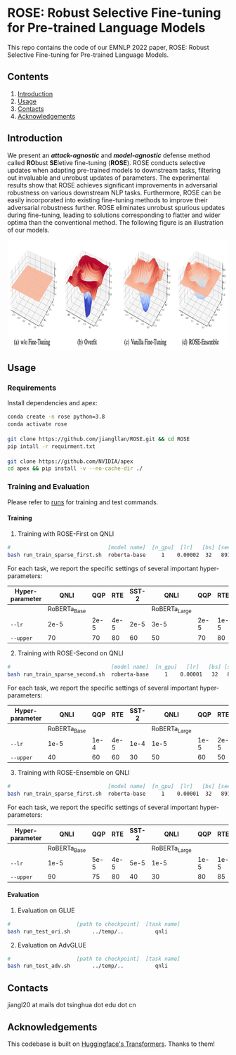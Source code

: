 # ROSE: Robust Selective Fine-tuning for Pre-trained Language Models

This repo contains the code of our EMNLP 2022 paper, ROSE: Robust Selective Fine-tuning for Pre-trained Language Models.

## Contents

1. [Introduction](#introduction)
2. [Usage](#usage)
3. [Contacts](#contacts)
4. [Acknowledgements](#acknowledgements)

## Introduction

We present an ***attack-agnostic*** and ***model-agnostic*** defense method called **RO**bust **SE**letive fine-tuning (**ROSE**).
ROSE conducts selective updates when adapting pre-trained models to downstream tasks, filtering out invaluable and unrobust updates of parameters.
The experimental results show that ROSE achieves significant improvements in adversarial robustness on various downstream NLP tasks.
Furthermore, ROSE can be easily incorporated into existing fine-tuning methods to improve their adversarial robustness further.
ROSE eliminates unrobust spurious updates during fine-tuning, leading to solutions corresponding to flatter and wider optima than the conventional method. The following figure is an illustration of our models.

<p align="center"> <img src='docs/rose.png' align="center" height="250px"> </p>

## Usage

### Requirements

Install dependencies and apex:

```bash
conda create -n rose python=3.8
conda activate rose

git clone https://github.com/jiangllan/ROSE.git && cd ROSE
pip intall -r requirment.txt

git clone https://github.com/NVIDIA/apex
cd apex && pip install -v --no-cache-dir ./
```

### Training and Evaluation

Please refer to [runs](https://github.com/jiangllan/ROSE/tree/main/runs) for training and test commands.

#### Training

1. Training with ROSE-First on QNLI
```bash
#                               [model name]  [n_gpu]  [lr]   [bs] [seed] [upper_thd]  [lower_thd]  [dropout]  [task name]  
bash run_train_sparse_first.sh  roberta-base     1    0.00002  32   8910       70           0          0.1        qnli
```

For each task, we report the specific settings of several important hyper-parameters:

| Hyper-parameter | QNLI                         | QQP  | RTE  | SST-2 | QNLI                          | QQP  | RTE  | SST-2 |
| --------------- | ---------------------------- | ---- | ---- | ----- | ----------------------------- | ---- | ---- | ----- |
|                 | $\text{RoBERTa}_\text{Base}$ |      |      |       | $\text{RoBERTa}_\text{Large}$ |      |      |       |
| `--lr`          | 2e-5                         | 2e-5 | 4e-5 | 2e-5  | 3e-5                          | 2e-5 | 1e-5 | 4e-5  |
| `--upper`       | 70                           | 70   | 80   | 60    | 50                            | 70   | 80   | 70    |

2. Training with ROSE-Second on QNLI

```bash
#                                [model name]  [n_gpu]   [lr]   [bs] [seed] [upper_thd] [lower_thd]  [task name]  
bash run_train_sparse_second.sh  roberta-base     1    0.00001   32   8910       40          0          qnli
```

For each task, we report the specific settings of several important hyper-parameters:

| Hyper-parameter | QNLI                         | QQP  | RTE  | SST-2 | QNLI                          | QQP  | RTE  | SST-2 |
| --------------- | ---------------------------- | ---- | ---- | ----- | ----------------------------- | ---- | ---- | ----- |
|                 | $\text{RoBERTa}_\text{Base}$ |      |      |       | $\text{RoBERTa}_\text{Large}$ |      |      |       |
| `--lr`          | 1e-5                         | 1e-4 | 4e-5 | 1e-4  | 1e-5                          | 1e-5 | 2e-5 | 1e-5  |
| `--upper`       | 40                           | 60   | 60   | 30    | 50                            | 60   | 50   | 50    |

3. Training with ROSE-Ensemble on QNLI

```bash
#                               [model name]  [n_gpu]  [lr]   [bs] [seed] [upper_thd]  [lower_thd]  [dropout]  [task name]  [gamma]
bash run_train_sparse_first.sh  roberta-base     1    0.00001  32   8910       90           0          0.1        qnli        0.5
```

For each task, we report the specific settings of several important hyper-parameters:

| Hyper-parameter | QNLI                         | QQP  | RTE  | SST-2 | QNLI                          | QQP  | RTE  | SST-2 |
| --------------- | ---------------------------- | ---- | ---- | ----- | ----------------------------- | ---- | ---- | ----- |
|                 | $\text{RoBERTa}_\text{Base}$ |      |      |       | $\text{RoBERTa}_\text{Large}$ |      |      |       |
| `--lr`          | 1e-5                         | 5e-5 | 4e-5 | 5e-5  | 1e-5                          | 1e-5 | 1e-5 | 1e-5  |
| `--upper`       | 90                           | 75   | 80   | 40    | 30                            | 80   | 85   | 70    |

#### Evaluation

1. Evaluation on GLUE

```bash
#                     [path to checkpoint]  [task name]
bash run_test_ori.sh       ../temp/..          qnli
```

2. Evaluation  on AdvGLUE

```bash
#                     [path to checkpoint]  [task name]
bash run_test_adv.sh       ../temp/..          qnli
```

## Contacts

jiangl20 at mails dot tsinghua dot edu dot cn

## Acknowledgements

This codebase is built on [Huggingface's Transformers](https://github.com/huggingface/transformers/tree/v4.10.0). Thanks to them!
